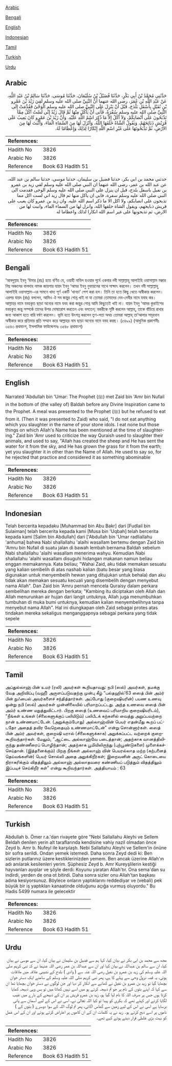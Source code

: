 [Arabic](#arabic)

[Bengali](#bengali)

[English](#english)

[Indonesian](#indonesian)

[Tamil](#tamil)

[Turkish](#turkish)

[Urdu](#urdu)

## Arabic


<div dir="rtl" lang="ar" style={{fontSize:'larger',backgroundColor:'#f8f9fa',padding:20}}>
حَدَّثَنِي مُحَمَّدُ بْنُ أَبِي بَكْرٍ، حَدَّثَنَا فُضَيْلُ بْنُ سُلَيْمَانَ، حَدَّثَنَا مُوسَى، حَدَّثَنَا سَالِمُ بْنُ عَبْدِ اللَّهِ، عَنْ عَبْدِ اللَّهِ بْنِ عُمَرَ، رضى الله عنهما أَنَّ النَّبِيَّ صلى الله عليه وسلم لَقِيَ زَيْدَ بْنَ عَمْرِو بْنِ نُفَيْلٍ بِأَسْفَلِ بَلْدَحَ، قَبْلَ أَنْ يَنْزِلَ عَلَى النَّبِيِّ صلى الله عليه وسلم الْوَحْىُ فَقُدِّمَتْ إِلَى النَّبِيِّ صلى الله عليه وسلم سُفْرَةٌ، فَأَبَى أَنْ يَأْكُلَ مِنْهَا ثُمَّ قَالَ زَيْدٌ إِنِّي لَسْتُ آكُلُ مِمَّا تَذْبَحُونَ عَلَى أَنْصَابِكُمْ، وَلاَ آكُلُ إِلاَّ مَا ذُكِرَ اسْمُ اللَّهِ عَلَيْهِ‏.‏ وَأَنَّ زَيْدَ بْنَ عَمْرٍو كَانَ يَعِيبُ عَلَى قُرَيْشٍ ذَبَائِحَهُمْ، وَيَقُولُ الشَّاةُ خَلَقَهَا اللَّهُ، وَأَنْزَلَ لَهَا مِنَ السَّمَاءِ الْمَاءَ، وَأَنْبَتَ لَهَا مِنَ الأَرْضِ، ثُمَّ تَذْبَحُونَهَا عَلَى غَيْرِ اسْمِ اللَّهِ إِنْكَارًا لِذَلِكَ وَإِعْظَامًا لَهُ‏.‏
</div>
<div style={{backgroundColor:'#f8f9fa',padding:20, marginBottom: 10}}><table> <thead> <tr> <th>References:</th> <th></th> </tr> </thead> <tbody><tr><td>Hadith No</td><td>3826</td></tr><tr><td>Arabic No</td><td>3826</td></tr><tr><td>Reference</td><td>Book 63 Hadith 51</td></tr></tbody></table></div>


<div dir="rtl" lang="ar" style={{fontSize:'larger',backgroundColor:'#f8f9fa',padding:20}}>
حدثني محمد بن ابي بكر، حدثنا فضيل بن سليمان، حدثنا موسى، حدثنا سالم بن عبد الله، عن عبد الله بن عمر، رضى الله عنهما ان النبي صلى الله عليه وسلم لقي زيد بن عمرو بن نفيل باسفل بلدح، قبل ان ينزل على النبي صلى الله عليه وسلم الوحى فقدمت الى النبي صلى الله عليه وسلم سفرة، فابى ان ياكل منها ثم قال زيد اني لست اكل مما تذبحون على انصابكم، ولا اكل الا ما ذكر اسم الله عليه. وان زيد بن عمرو كان يعيب على قريش ذبايحهم، ويقول الشاة خلقها الله، وانزل لها من السماء الماء، وانبت لها من الارض، ثم تذبحونها على غير اسم الله انكارا لذلك واعظاما له
</div>
<div style={{backgroundColor:'#f8f9fa',padding:20, marginBottom: 10}}><table> <thead> <tr> <th>References:</th> <th></th> </tr> </thead> <tbody><tr><td>Hadith No</td><td>3826</td></tr><tr><td>Arabic No</td><td>3826</td></tr><tr><td>Reference</td><td>Book 63 Hadith 51</td></tr></tbody></table></div>

## Bengali


<div dir="ltr" lang="bn" style={{fontSize:'larger',backgroundColor:'#f8f9fa',padding:20}}>
‘আবদুল্লাহ ইবনু ‘উমার (রাঃ) হতে বর্ণিত যে, ওয়াহী নাযিল হওয়ার পূর্বে একবার নবী সাল্লাল্লাহু আলাইহি ওয়াসাল্লাম মক্কার নিম্ন অঞ্চলের বালদাহ নামক জায়গায় যায়দ ইবনু ‘আমর ইবনু নুফায়লের সাথে সাক্ষাৎ করলেন। তখন নবী সাল্লাল্লাহু আলাইহি ওয়াসাল্লাম-এর সামনে খাদ্য পূর্ণ একটি ‘খানচা’ পেশ করা হল। তিনি তা হতে কিছু খেতে অস্বীকার করলেন। এরপর যায়দ (রাঃ) বললেন, আমিও ঐ সব জন্তুর গোশ্ত খাই না যা তোমরা তোমাদের দেব-দেবীর নামে যবাহ কর। আল্লাহর নামে যবহকৃত ছাড়া অন্যের নামে যবহ করা জন্তুর গোশ্ত আমি কিছুতেই খাই না। যায়দ ইবনু ‘আমর কুরাইশের যবহকৃত জন্তু সম্পর্কে তাদের উপর দোষারোপ করতেন এবং বলতেন; বকরীকে সৃষ্টি করলেন আল্লাহ্, তাকে বাঁচিয়ে রাখার জন্য আকাশ হতে বারি বর্ষণ করলেন। ভূমি হতে উৎপন্ন করলেন তৃণ-লতা অথচ তোমরা আল্লাহ্ তা‘আলার সমূহদান অস্বীকার করে প্রতিমার প্রতি সম্মান করে আল্লাহর নাম ছাড়া অন্যের নামে যবহ করছ। (৫৪৯৯) (আধুনিক প্রকাশনীঃ ৩৫৪৩ প্রথমাংশ, ইসলামিক ফাউন্ডেশনঃ ৩৫৪৮ প্রথমাংশ)
</div>
<div style={{backgroundColor:'#f8f9fa',padding:20, marginBottom: 10}}><table> <thead> <tr> <th>References:</th> <th></th> </tr> </thead> <tbody><tr><td>Hadith No</td><td>3826</td></tr><tr><td>Arabic No</td><td>3826</td></tr><tr><td>Reference</td><td>Book 63 Hadith 51</td></tr></tbody></table></div>

## English


<div dir="ltr" lang="en" style={{fontSize:'larger',backgroundColor:'#f8f9fa',padding:20}}>
Narrated 'Abdullah bin 'Umar: The Prophet (ﷺ) met Zaid bin 'Amr bin Nufail in the bottom of (the valley of) Baldah before any Divine Inspiration came to the Prophet. A meal was presented to the Prophet (ﷺ) but he refused to eat from it. (Then it was presented to Zaid) who said, "I do not eat anything which you slaughter in the name of your stone idols. I eat none but those things on which Allah's Name has been mentioned at the time of slaughtering." Zaid bin 'Amr used to criticize the way Quraish used to slaughter their animals, and used to say, "Allah has created the sheep and He has sent the water for it from the sky, and He has grown the grass for it from the earth; yet you slaughter it in other than the Name of Allah. He used to say so, for he rejected that practice and considered it as something abominable
</div>
<div style={{backgroundColor:'#f8f9fa',padding:20, marginBottom: 10}}><table> <thead> <tr> <th>References:</th> <th></th> </tr> </thead> <tbody><tr><td>Hadith No</td><td>3826</td></tr><tr><td>Arabic No</td><td>3826</td></tr><tr><td>Reference</td><td>Book 63 Hadith 51</td></tr></tbody></table></div>

## Indonesian


<div dir="ltr" lang="id" style={{fontSize:'larger',backgroundColor:'#f8f9fa',padding:20}}>
Telah bercerita kepadaku [Muhammad bin Abu Bakr] dari [Fudlail bin Sulaiman] telah bercerita kepada kami [Musa bin 'Uqbah] telah bercerita kepada kami [Salim bin Abdullah] dari ['Abdullah bin 'Umar radliallahu 'anhuma] bahwa Nabi shallallahu 'alaihi wasallam bertemu dengan Zaid bin 'Amru bin Nufail di suatu jalan di bawah lembah bernama Baldah sebelum Nabi shallallahu 'alaihi wasallam menerima wahyu. Kemudian Nabi shallallahu 'alaihi wasallam disuguhi hidangan makanan namun beliau enggan memakannya. Kata beliau; "Wahai Zaid, aku tidak memakan sesuatu yang kalian sembelih di atas nashab kalian (batu besar yang biasa digunakan untuk menyembelih hewan yang ditujukan untuk behala) dan aku tidak akan memakan sesuatu kecuali yang disembelih dengan menyebut nama Allah". Dan Zaid bin 'Amru pernah mencela Quraisy dalam perkara sembelihan mereka dengan berkata; "Kambing itu diciptakan oleh Allah dan Allah menurunkan air hujan dari langit untuknya, Allah juga menumbuhkan tumbuhan di muka bumi untuknya, kemudian kalian menyembelihnya tanpa menyebut nama Allah". Hal ini diungkapan oleh Zaid sebagai protes atas tindakan mereka sekaligus menganggapnya sebagai perkara yang tidak sepele
</div>
<div style={{backgroundColor:'#f8f9fa',padding:20, marginBottom: 10}}><table> <thead> <tr> <th>References:</th> <th></th> </tr> </thead> <tbody><tr><td>Hadith No</td><td>3826</td></tr><tr><td>Arabic No</td><td>3826</td></tr><tr><td>Reference</td><td>Book 63 Hadith 51</td></tr></tbody></table></div>

## Tamil


<div dir="ltr" lang="ta" style={{fontSize:'larger',backgroundColor:'#f8f9fa',padding:20}}>
அப்துல்லாஹ் பின் உமர் (ரலி) அவர்கள் கூறியதாவது: நபி (ஸல்) அவர்கள், தமக்கு வேத அறிவிப்பு (வஹீ) அருளப்படுவதற்கு முன்பு கீழ் “பல்தஹில்'63 ஸைத் பின் அம்ர் பின் நுஃபைல் அவர்களைச் சந்தித்தார்கள். அப்போது (குறைஷியரின்) பயண உணவு ஒன்று நபி (ஸல்) அவர்கள் முன்னிலையில் பரிமாறப்பட்டது. அந்த உணவை ஸைத் பின் அம்ர் உண்ண மறுத்துவிட்டார். பிறகு ஸைத் (உணவைப் பரிமாறிய குறைஷியரிடம்), “நீங்கள் உங்கள் (சிலைகளுக்குப் பலியிடும்) பலிபீடக் கற்களில் வைத்து அறுப்பவற்றை நான் உண்ணமாட்டேன். (அறுக்கும்போது) அல்லாஹ்வின் பெயர் எதன்மீது கூறப் பட்டதோ அதைத் தவிர வேறெதையும் உண்ணமாட்டேன்” என்று சொன்னார்கள். ஸைத் பின் அம்ர் அவர்கள், குறைஷி யரால் (சிலைகளுக்காக) அறுக்கப்பட்ட வற்றைக் குறைகூறிவந்தார்கள். மேலும், “ஆட்டை அல்லாஹ்வே படைத்தான்; அதற்காக வானத்திலிருந்து தண்ணீரைப் பொழிந்தான்; அதற்காக பூமியிலிருந்து (புற்பூண்டுகளை) முளைக்கச்செய்தான். (இத்தனைக்கும்) பிறகு நீங்கள் அல்லாஹ் வின் பெயரல்லாத மற்ற (கற்பனைத் தெய்வங்களின்) பெயர் சொல்லி அதை அறுக்கிறீர்கள்; இறைவனின் அருட் கொடையை நிராகரிக்கும் விதத்திலும் அல்லாஹ் அல்லாதவரை கண்ணியப் படுத்தும் விதத்திலும் இப்படிச் செய்கிறீர் கள்” என்று கூறிவந்தார்கள். அத்தியாயம் : 63
</div>
<div style={{backgroundColor:'#f8f9fa',padding:20, marginBottom: 10}}><table> <thead> <tr> <th>References:</th> <th></th> </tr> </thead> <tbody><tr><td>Hadith No</td><td>3826</td></tr><tr><td>Arabic No</td><td>3826</td></tr><tr><td>Reference</td><td>Book 63 Hadith 51</td></tr></tbody></table></div>

## Turkish


<div dir="ltr" lang="tr" style={{fontSize:'larger',backgroundColor:'#f8f9fa',padding:20}}>
Abdullah b. Ömer r.a.'dan rivayete göre "Nebi Sallallahu Aleyhi ve Sellem Beldah denilen yerin alt taraflarında kendisine vahiy nazil olmadan önce Zeyd b. Amr b. Nufeyl ile karşılaştı. Nebi Sallallahu Aleyhi ve Sellem'in önüne bir sofra serildi. Ondan yemek istemedi. Daha sonra Zeyd dedi ki: Ben sizlerin putlarınız üzere kestiklerinizden yemem. Ben ancak üzerine Allah'ın adı anılarak kesilenleri yerim. Şüphesiz Zeyd b. Amr Kureyşlilerin kestiği hayvanları ayıplar ve şöyle derdi: Koyunu yaratan Allah'tır. Ona sema'dan su indirdi, yerden de ona ot bitirdi. Daha sonra sizler onu Allah'tan başkası adına kesiyorsunuz. Böylece onların yaptıklarını reddediyar ve (vebali) pek büyük bir iş yaptıkları kanaatinde olduğunu açığa vurmuş oluyordu." Bu Hadis 5499 numara ile gelecektir
</div>
<div style={{backgroundColor:'#f8f9fa',padding:20, marginBottom: 10}}><table> <thead> <tr> <th>References:</th> <th></th> </tr> </thead> <tbody><tr><td>Hadith No</td><td>3826</td></tr><tr><td>Arabic No</td><td>3826</td></tr><tr><td>Reference</td><td>Book 63 Hadith 51</td></tr></tbody></table></div>

## Urdu


<div dir="rtl" lang="ur" style={{fontSize:'larger',backgroundColor:'#f8f9fa',padding:20}}>
مجھ سے محمد بن ابی بکر نے بیان کیا، کہا ہم سے فضیل بن سلیمان نے بیان کیا، ان سے موسیٰ نے بیان کیا، ان سے سالم بن عبداللہ نے بیان کیا اور ان سے عبداللہ بن عمر رضی اللہ عنہما نے کہ نبی کریم صلی اللہ علیہ وسلم کی زید بن عمرو بن نفیل رضی اللہ عنہ سے ( وادی ) بلدح کے نشیبی علاقہ میں ملاقات ہوئی، یہ قصہ نزول وحی سے پہلے کا ہے، پھر نبی کریم صلی اللہ علیہ وسلم کے سامنے ایک دستر خوان بچھایا گیا تو زید بن عمرو بن نفیل نے کھانے سے انکار کر دیا اور جن لوگوں نے دستر خوان بچھایا تھا ان سے کہا کہ اپنے بتوں کے نام پر جو تم ذبیحہ کرتے ہو میں اسے نہیں کھاتا میں تو بس وہی ذبیحہ کھایا کرتا ہوں جس پر صرف اللہ کا نام لیا گیا ہو، زید بن عمرو قریش پر ان کے ذبیحے کے بارے میں عیب لگایا کرتے اور کہتے تھے کہ بکری کو پیدا تو کیا اللہ تعالیٰ نے، اسی نے اس کے لیے آسمان سے پانی برسایا ہے اسی نے اس کے لیے زمین سے گھاس اگائی، پھر تم لوگ اللہ کے سوا دوسرے ( بتوں کے ) ناموں پر اسے ذبح کرتے ہو۔ زید نے یہ کلمات ان کے ان کاموں پر اعتراض کرتے ہوئے اور ان کے اس عمل کو بہت بڑی غلطی قرار دیتے ہوئے کہے تھے۔
</div>
<div style={{backgroundColor:'#f8f9fa',padding:20, marginBottom: 10}}><table> <thead> <tr> <th>References:</th> <th></th> </tr> </thead> <tbody><tr><td>Hadith No</td><td>3826</td></tr><tr><td>Arabic No</td><td>3826</td></tr><tr><td>Reference</td><td>Book 63 Hadith 51</td></tr></tbody></table></div>